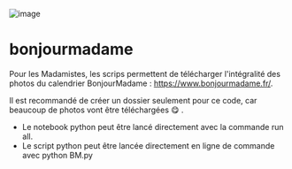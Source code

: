 ![image](https://user-images.githubusercontent.com/66914213/110937627-eba51480-8332-11eb-88dd-de7e0ba3a334.png)

# bonjourmadame
Pour les Madamistes,
les scrips permettent de télécharger l'intégralité des photos du calendrier BonjourMadame : https://www.bonjourmadame.fr/.

Il est recommandé de créer un dossier seulement pour ce code, car beaucoup de photos vont être téléchargées :yum: .

* Le notebook python peut être lancé directement avec la commande run all.
* Le script python peut être lancée directement en ligne de commande avec python BM.py
